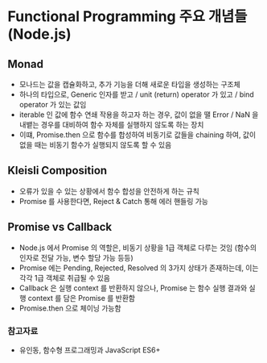 # Functional Programming 주요 개념들 (Node.js)

## Monad
- 모나드는 값을 캡슐화하고, 추가 기능을 더해 새로운 타입을 생성하는 구조체
- 하나의 타입으로, Generic 인자를 받고 / unit (return) operator 가 있고 / bind operator 가 있는 값임 
- iterable 인 값에 함수 연쇄 작용을 하고자 하는 경우, 값이 없을 땔 Error / NaN 을 내뱉는 경우를 대비하여 함수 자체를 실행하지 않도록 하는 장치
- 이떄, Promise.then 으로 함수를 합성하여 비동기로 값들을 chaining 하여, 값이 없을 때는 비동기 함수가 실행되지 않도록 할 수 있음 

## Kleisli Composition
- 오류가 있을 수 있는 상황에서 함수 합성을 안전하게 하는 규칙
- Promise 를 사용한다면, Reject & Catch 통해 에러 핸들링 가능

## Promise vs Callback
- Node.js 에서 Promise 의 역할은, 비동기 상황을 1급 객체로 다루는 것임 (함수의 인자로 전달 가능, 변수 할당 가능 등등)
- Promise 에는 Pending, Rejected, Resolved 의 3가지 상태가 존재하는데, 이는 각각 1급 객체로 취급될 수 있음 
- Callback 은 실행 context 를 반환하지 않으나, Promise 는 함수 실행 결과와 실행 context 를 담은 Promise 를 반환함 
- Promise.then 으로 체이닝 가능함


### 참고자료
- 유인동, 함수형 프로그래밍과 JavaScript ES6+
